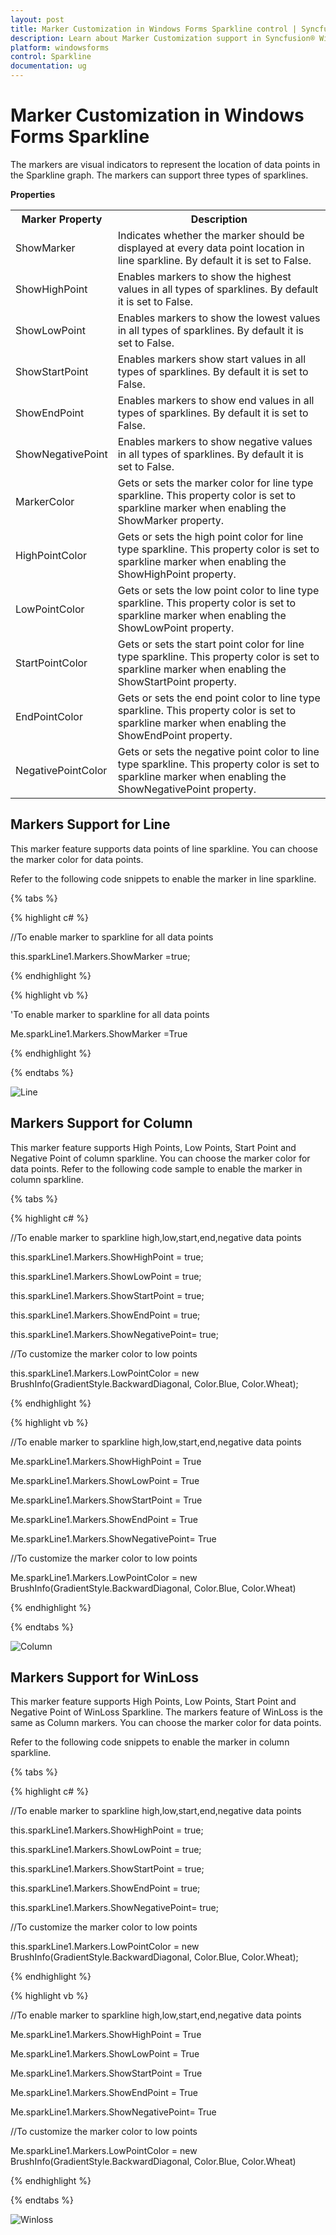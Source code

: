 ```yaml
---
layout: post
title: Marker Customization in Windows Forms Sparkline control | Syncfusion
description: Learn about Marker Customization support in Syncfusion® Windows Forms Sparkline control and more details.
platform: windowsforms
control: Sparkline
documentation: ug
---
```


# Marker Customization in Windows Forms Sparkline

The markers are visual indicators to represent the location of data points in the Sparkline graph. The markers can support three types of sparklines.

**Properties**

<table>
<tr>
<th>
Marker Property</th><th>
Description</th></tr>
<tr>
<td>
ShowMarker</td><td>
Indicates whether the marker should be displayed at every data point location in line sparkline. By default it is set to False.</td></tr>
<tr>
<td>
ShowHighPoint</td><td>
Enables  markers to show the highest values  in  all types of sparklines. By default it is set to False.</td></tr>
<tr>
<td>
ShowLowPoint</td><td>
Enables  markers to show the  lowest values  in  all types of sparklines. By default it is set to  False.</td></tr>
<tr>
<td>
ShowStartPoint</td><td>
Enables  markers show start values  in  all types of sparklines. By default it is set to False.</td></tr>
<tr>
<td>
ShowEndPoint</td><td>
Enables  markers to show end values in  all types of sparklines. By default it is set to  False.</td></tr>
<tr>
<td>
ShowNegativePoint</td><td>
Enables  markers to show  negative values  in  all types of sparklines. By default it is set to  False.</td></tr>
<tr>
<td>
MarkerColor</td><td>
Gets or sets the marker color for line type sparkline. This property color is set to sparkline marker when enabling the ShowMarker property.</td></tr>
<tr>
<td>
HighPointColor</td><td>
Gets or sets the high point color for  line type sparkline. This property color is set to sparkline marker when enabling the ShowHighPoint property.</td></tr>
<tr>
<td>
LowPointColor</td><td>
Gets or sets the low point color to line type sparkline. This property color is set to sparkline marker when enabling the ShowLowPoint property.</td></tr>
<tr>
<td>
StartPointColor</td><td>
Gets or sets the start point color for  line type sparkline. This property color is set to sparkline marker when enabling the ShowStartPoint property.</td></tr>
<tr>
<td>
EndPointColor</td><td>
Gets or sets the end point color to line type sparkline. This property color is set to sparkline marker when enabling the ShowEndPoint property.</td></tr>
<tr>
<td>
NegativePointColor</td><td>
Gets or sets the negative point color to line type sparkline. This property color is set to sparkline marker when enabling the ShowNegativePoint property.</td></tr>
</table>

## Markers Support for Line

This marker feature supports data points of line sparkline. You can choose the marker color for data points.  

Refer to the following code snippets to enable the marker in line sparkline.

{% tabs %}

{% highlight c# %}

//To enable marker to sparkline for all data points

this.sparkLine1.Markers.ShowMarker  =true;

{% endhighlight %}

{% highlight vb %}

'To enable marker to sparkline for all data points

Me.sparkLine1.Markers.ShowMarker  =True

{% endhighlight %}

{% endtabs %}

![Line](Marker_images/Line.png)

## Markers Support for Column

This marker feature supports High Points, Low Points, Start Point and Negative Point of column sparkline.  You can choose the marker color for data points.
Refer to the following code sample to enable the marker in column sparkline.

{% tabs %}

{% highlight c# %}

//To enable marker to sparkline high,low,start,end,negative data points

this.sparkLine1.Markers.ShowHighPoint = true;

this.sparkLine1.Markers.ShowLowPoint = true;

this.sparkLine1.Markers.ShowStartPoint = true;

this.sparkLine1.Markers.ShowEndPoint = true;

this.sparkLine1.Markers.ShowNegativePoint= true;

//To customize the marker color to low points

this.sparkLine1.Markers.LowPointColor = new BrushInfo(GradientStyle.BackwardDiagonal, Color.Blue, Color.Wheat);

{% endhighlight %}

{% highlight vb %}

//To enable marker to sparkline high,low,start,end,negative data points

Me.sparkLine1.Markers.ShowHighPoint = True

Me.sparkLine1.Markers.ShowLowPoint = True

Me.sparkLine1.Markers.ShowStartPoint = True

Me.sparkLine1.Markers.ShowEndPoint = True

Me.sparkLine1.Markers.ShowNegativePoint= True

//To customize the marker color to low points

Me.sparkLine1.Markers.LowPointColor = new BrushInfo(GradientStyle.BackwardDiagonal, Color.Blue, Color.Wheat)

{% endhighlight %}

{% endtabs %}

![Column](Marker_images/Column.png)

## Markers Support for WinLoss

This marker feature supports High Points, Low Points, Start Point and Negative Point of WinLoss Sparkline. The markers feature of WinLoss is the same as Column markers.  You can choose the marker color for data points.

Refer to the following code snippets to enable the marker in column sparkline.

{% tabs %}

{% highlight c# %}

//To enable marker to sparkline high,low,start,end,negative data points

this.sparkLine1.Markers.ShowHighPoint = true;

this.sparkLine1.Markers.ShowLowPoint = true;

this.sparkLine1.Markers.ShowStartPoint = true;

this.sparkLine1.Markers.ShowEndPoint = true;

this.sparkLine1.Markers.ShowNegativePoint= true;

//To customize the marker color to low points

this.sparkLine1.Markers.LowPointColor = new BrushInfo(GradientStyle.BackwardDiagonal, Color.Blue, Color.Wheat);

{% endhighlight %}

{% highlight vb %}

//To enable marker to sparkline high,low,start,end,negative data points

Me.sparkLine1.Markers.ShowHighPoint = True

Me.sparkLine1.Markers.ShowLowPoint = True

Me.sparkLine1.Markers.ShowStartPoint = True

Me.sparkLine1.Markers.ShowEndPoint = True

Me.sparkLine1.Markers.ShowNegativePoint= True

//To customize the marker color to low points

Me.sparkLine1.Markers.LowPointColor = new BrushInfo(GradientStyle.BackwardDiagonal, Color.Blue, Color.Wheat)

{% endhighlight %}

{% endtabs %}

![Winloss](Marker_images/Winloss.png)
